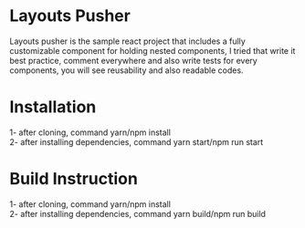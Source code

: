 # Layouts Pusher
Layouts pusher is the sample react project that includes a fully customizable component for holding nested components, I tried that write it best practice, comment everywhere and also write tests for every components, you will see reusability and also readable codes.

# Installation
1- after cloning, command yarn/npm install
<br />
2- after installing dependencies, command yarn start/npm run start

# Build Instruction
1- after cloning, command yarn/npm install
<br />
2- after installing dependencies, command yarn build/npm run build


